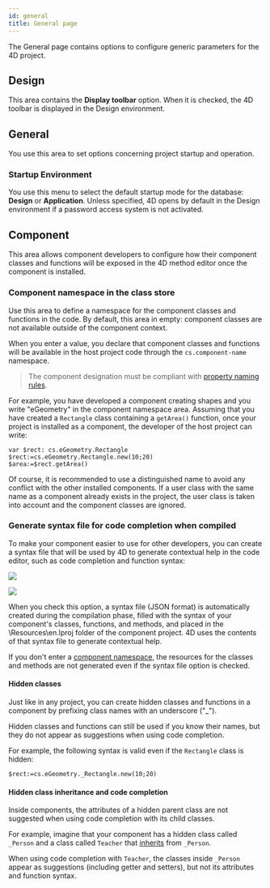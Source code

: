 ```yaml
---
id: general
title: General page
---
```


The General page contains options to configure generic parameters for the 4D project.

## Design  

This area contains the **Display toolbar** option. When it is checked, the 4D toolbar is displayed in the Design environment. 

## General

You use this area to set options concerning project startup and operation.

### Startup Environment  

You use this menu to select the default startup mode for the database: **Design** or **Application**. Unless specified, 4D opens by default in the Design environment if a password access system is not activated. 
## Component

This area allows component developers to configure how their component classes and functions will be exposed in the 4D method editor once the component is installed.

### Component namespace in the class store

Use this area to define a namespace for the component classes and functions in the code. By default, this area in empty: component classes are not available outside of the component context. 

When you enter a value, you declare that component classes and functions will be available in the host project code through the `cs.component-name` namespace. 

> The component designation must be compliant with [property naming rules](Concepts/identifiers.md#object-properties).

For example, you have developed a component creating shapes and you write "eGeometry" in the component namespace area. Assuming that you have created a `Rectangle` class containing a `getArea()` function, once your project is installed as a component, the developer of the host project can write:

```4d
var $rect: cs.eGeometry.Rectangle 
$rect:=cs.eGeometry.Rectangle.new(10;20)
$area:=$rect.getArea()
```

Of course, it is recommended to use a distinguished name to avoid any conflict with the other installed components. If a user class with the same name as a component already exists in the project, the user class is taken into account and the component classes are ignored.

### Generate syntax file for code completion when compiled

To make your component easier to use for other developers, you can create a syntax file that will be used by 4D to generate contextual help in the code editor, such as code completion and function syntax:

![](assets/en/settings/syntax-code-completion-1.png)

![](assets/en/settings/syntax-code-completion-2.png)

When you check this option, a syntax file (JSON format) is automatically created during the compilation phase, filled with the syntax of your component's classes, functions, and methods, and placed in the \Resources\en.lproj folder of the component project. 4D uses the contents of that syntax file to generate contextual help. 

If you don't enter a [component namespace](#component-namespace-in-the-class-store), the resources for the classes and methods are not generated even if the syntax file option is checked.

#### Hidden classes

Just like in any project, you can create hidden classes and functions in a component by prefixing class names with an underscore ("_").

Hidden classes and functions can still be used if you know their names, but they do not appear as suggestions when using code completion.

For example, the following syntax is valid even if the `Rectangle` class is hidden: 

```4d
$rect:=cs.eGeometry._Rectangle.new(10;20)
```

#### Hidden class inheritance and code completion 

Inside components, the attributes of a hidden parent class are not suggested when using code completion with its child classes. 

For example, imagine that your component has a hidden class called `_Person` and a class called `Teacher` that [inherits](../Concepts/classes.md#inheritance) from `_Person`.

When using code completion with `Teacher`, the classes inside `_Person` appear as suggestions (including getter and setters), but not its attributes and function syntax.